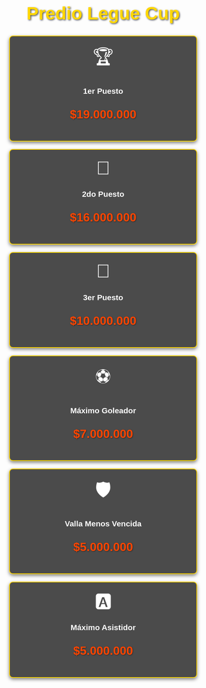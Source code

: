 <!DOCTYPE html>
<html lang="es">
<head>
    <meta charset="UTF-8">
    <meta name="viewport" content="width=device-width, initial-scale=1.0">
    <style>
        body {
            font-family: 'Arial', sans-serif;
            background-image: url('https://example.com/futbol-background.jpg'); /* Cambia esto por una imagen de fondo relacionada con el fútbol */
            background-size: cover;
            color: #fff;
            text-align: center;
            padding: 50px;
            margin: 0;
        }
        h1 {
            color: #FFD700;
            font-size: 48px;
            text-shadow: 2px 2px 4px rgba(0, 0, 0, 0.7);
        }
        .premio {
            background-color: rgba(0, 0, 0, 0.7);
            border: 2px solid #FFD700;
            border-radius: 10px;
            padding: 20px;
            margin: 20px 0;
            box-shadow: 0 4px 10px rgba(0, 0, 0, 0.5);
            transition: transform 0.3s;
        }
        .premio:hover {
            transform: scale(1.05);
        }
        .cantidad {
            font-size: 32px;
            font-weight: bold;
            color: #FF4500;
            text-shadow: 1px 1px 3px rgba(0, 0, 0, 0.5);
        }
        .icono {
            font-size: 50px;
            margin-bottom: 10px;
        }
    </style>
</head>
<body>
    <h1>Predio Legue Cup</h1>
    <div class="premio">
        <div class="icono">🏆</div>
        <h2>1er Puesto</h2>
        <p class="cantidad">$19.000.000</p>
    </div>
    <div class="premio">
        <div class="icono">🥈</div>
        <h2>2do Puesto</h2>
        <p class="cantidad">$16.000.000</p>
    </div>
    <div class="premio">
        <div class="icono">🥉</div>
        <h2>3er Puesto</h2>
        <p class="cantidad">$10.000.000</p>
    </div>
    <div class="premio">
        <div class="icono">⚽</div>
        <h2>Máximo Goleador</h2>
        <p class="cantidad">$7.000.000</p>
    </div>
    <div class="premio">
        <div class="icono">🛡️</div>
        <h2>Valla Menos Vencida</h2>
        <p class="cantidad">$5.000.000</p>
    </div>
    <div class="premio">
        <div class="icono">🅰️</div>
        <h2>Máximo Asistidor</h2>
        <p class="cantidad">$5.000.000</p>
    </div>
</body>
</html>
